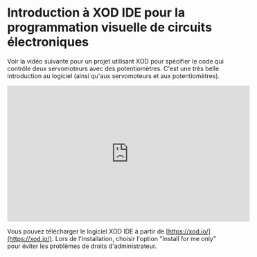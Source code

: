 # Introduction à XOD IDE pour la programmation visuelle de circuits électroniques

Voir la vidéo suivante pour un projet utilisant XOD pour spécifier le code qui contrôle deux servomoteurs avec des potentiomètres. C'est une très belle introduction au logiciel (ainsi qu'aux servomoteurs et aux potentiomètres).

<iframe width="560" height="315" src="https://www.youtube.com/embed/iH9_xtulyws?si=t-pDHEEyJRlfl8Et" title="YouTube video player" frameborder="0" allow="accelerometer; autoplay; clipboard-write; encrypted-media; gyroscope; picture-in-picture; web-share" allowfullscreen></iframe>

Vous pouvez télécharger le logiciel XOD IDE à partir de [https://xod.io/](https://xod.io/). Lors de l'installation, choisir l'option "Install for me only" pour éviter les problèmes de droits d'administrateur.
